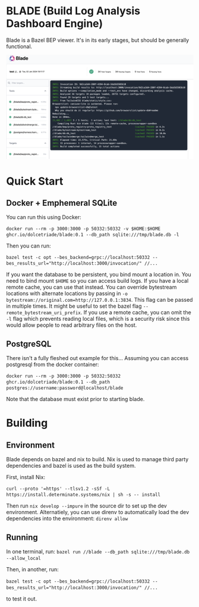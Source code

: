 # BLADE (Build Log Analysis Dashboard Engine)

Blade is a Bazel BEP viewer. It's in its early stages, but should be generally functional.

![screenshot](img/ss.png)

# Quick Start

## Docker + Emphemeral SQLite

You can run this using Docker:

```
docker run --rm -p 3000:3000 -p 50332:50332 -v $HOME:$HOME ghcr.io/dolcetriade/blade:0.1 --db_path sqlite:///tmp/blade.db -l
```

Then you can run:

```
bazel test -c opt --bes_backend=grpc://localhost:50332 --bes_results_url="http://localhost:3000/invocation/" //...
```

If you want the database to be persistent, you bind mount a location in. You need to bind mount `$HOME` so you can access build logs. If you have a local remote cache, you can use that instead. You can override bytestream locations with alternate locations by passing in `-o bytestream://original.com=http://127.0.0.1:3834`. This flag can be passed in multiple times. It might be useful to set the bazel flag `--remote_bytestream_uri_prefix`. If you use a remote cache, you can omit the `-l` flag which prevents reading local files, which is a security risk since this would allow people to read arbitrary files on the host.

## PostgreSQL

There isn't a fully fleshed out example for this... Assuming you can access postgresql from the docker container:

```
docker run --rm -p 3000:3000 -p 50332:50332 ghcr.io/dolcetriade/blade:0.1 --db_path postgres://username:password@localhost/blade
```

Note that the database must exist prior to starting blade.

# Building

## Environment

Blade depends on bazel and nix to build. Nix is used to manage third party dependencies and bazel is used as the build system.

First, install Nix:
```
curl --proto '=https' --tlsv1.2 -sSf -L https://install.determinate.systems/nix | sh -s -- install
```

Then run `nix develop --impure` in the source dir to set up the dev environment. Alternatiely, you can use direnv to automatically load the dev dependencies into the environment: `direnv allow`

## Running

In one terminal, run:
`bazel run //blade --db_path sqlite:///tmp/blade.db --allow_local`

Then, in another, run:

`bazel test -c opt --bes_backend=grpc://localhost:50332 --bes_results_url="http://localhost:3000/invocation/" //...`

to test it out.